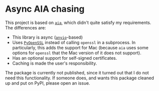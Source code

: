 # Async AIA chasing

This project is based on [`aia`](https://pypi.org/project/aia/), which didn't quite satisfy my requirements.
The differences are:
* This library is async ([`anyio`](https://pypi.org/project/anyio/)-based)
* Uses [`PyOpenSSL`](https://pypi.org/project/pyOpenSSL/) instead of calling `openssl` in a subprocess. In particularly, this adds the support for Mac (because `aia` uses some options for `openssl` that the Mac version of it does not support).
* Has an optional support for self-signed certificates.
* Caching is made the user's responsibility.

The package is currently not published, since it turned out that I do not need this functionality.
If someone does, and wants this package cleaned up and put on PyPI, please open an issue.

